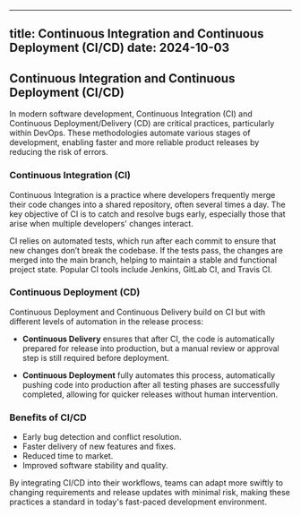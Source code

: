 
---
title: Continuous Integration and Continuous Deployment (CI/CD)
date: 2024-10-03
---

## Continuous Integration and Continuous Deployment (CI/CD)

In modern software development, Continuous Integration (CI) and Continuous Deployment/Delivery (CD) are critical practices, particularly within DevOps. 
These methodologies automate various stages of development, enabling faster and more reliable product releases by reducing the risk of errors.

### Continuous Integration (CI)

Continuous Integration is a practice where developers frequently merge their code changes into a shared repository, often several times a day. 
The key objective of CI is to catch and resolve bugs early, especially those that arise when multiple developers' changes interact.

CI relies on automated tests, which run after each commit to ensure that new changes don’t break the codebase. If the tests pass, the changes are merged into the main branch, helping to maintain a stable and functional project state. 
Popular CI tools include Jenkins, GitLab CI, and Travis CI.

### Continuous Deployment (CD)

Continuous Deployment and Continuous Delivery build on CI but with different levels of automation in the release process:

- **Continuous Delivery** ensures that after CI, the code is automatically prepared for release into production, 
but a manual review or approval step is still required before deployment.

- **Continuous Deployment** fully automates this process, automatically pushing code into production after all 
testing phases are successfully completed, allowing for quicker releases without human intervention.

### Benefits of CI/CD

- Early bug detection and conflict resolution.
- Faster delivery of new features and fixes.
- Reduced time to market.
- Improved software stability and quality.

By integrating CI/CD into their workflows, teams can adapt more swiftly to changing requirements and release updates with minimal risk, 
making these practices a standard in today's fast-paced development environment.